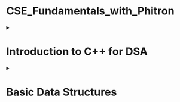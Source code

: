 # CSE_Fundamentals_with_Phitron

<details>
<summary>
  
# Introduction to C++ for DSA
</summary><blockquote>
  
<details>
<summary>
  
## 1-4 Setprecision in C++
</summary>
<p>Since a format specifier does not exist in C++, how can we set precision in a float value? For instance, If we want to shrink 2.568741 to 2.57, how can we do it?</p>
<h5>The method is as follows-</h5>
  
  ```c++
  float a;
  cin >> a;
  cout << fixed << setprecision(2) << a;
  ```
</details>
<details>
<summary>
  
## 1-6 min() and max() Built-in function in C++
</summary>
<p>In C++, the min() and max() functions can be used to find the minimum and maximum values between two or more variables. Here are two example usages:</p>
<h5>Between Two Numbers:</h5>
  
  ```c++
  int minimumValue = min(a, b);
  int maximumValue = max(a, b);
  ```
<h5>Among More Than Two Numbers:</h5>
  
  ```c++
  int minimumValue = min({a, b, c});
  int maximumValue = max({a, b, c});
  ```
 <p>Time Complexity - O(1)</p>
</details>
<details>
<summary>
  
## 1-7 swap() Built-in Function in C++
</summary>
<p>The swap() function in C++ is used to exchange the values of two variables.</p>
<h5>Syntax-</h5>
  
  ```c++
  swap(a, b);
  ```
</details>
<details>
<summary>
  
## 1-8 String Input and Output in C++
</summary>
<p>cin object reads input until the next whitespace character (e.g., space, tab, or newline). To read an entire line of input, we can use getline()</p>
<h5>Syntax 1-</h5>
  
  ```c++
  char S[100];
  cin.getline(S, 100);
  ```
<h5>Syntax 2-</h5>
  
  ```c++
  string S;
  getline(cin, S);
  ```
<p>It's important to note that getline() reads input until a newline character is encountered, but it discards the newline character itself. If we need to process the newline character, we can use <strong>cin.ignore()</strong> or handle it separately.</p>
<p>Here is a problem we often face</p>
<img src="https://i.ibb.co/wpmN14J/Capture.png" alt="problem picture" style="width:400px;height:321px;">
<p>The reason we're not getting the desired value for string <strong>B</strong> is that when we use the <strong>getline(cin, B)</strong> function after reading an integer <strong>A</strong> using <strong>cin >> A</strong>, there is a newline character <strong>(\n)</strong> left in the input stream. The <strong>getline()</strong> function reads until it encounters a newline character, so it immediately reads that leftover newline character and assigns an empty string to <strong>B</strong>.</p>
<p>To fix this issue, we can add an extra <strong>cin.ignore()</strong> statement before the <strong>getline()</strong> function to discard the newline character. Here's the modified code:</p>
  
  ```c++
  #include <iostream>
  using namespace std;

int main() {
int A;
cin >> A;
cout << A << endl;

    cin.ignore(); // Add this line to discard the newline character

    string B;
    getline(cin, B);
    cout << B << endl;

    return 0;

}

````
</details>
<details>
<summary>

## 2-3 Create Dynamic Array
</summary>
<p>To create a dynamic array in C++, we can use pointers and allocate memory on the heap using the new operator. Here's an example of creating a dynamic array:</p>

```c++
int* dynamicArray = new int[size];
````

<h5>To Delete an array:</h5>
  
  ```c++
  delete[] dynamicArray;
  ```
</details>
<details>
<summary>
  
## 2-6 Return Dynamic Array from Function
</summary>
<p>It's important to note that directly returning a static array from a function is not possible because the lifetime of a static array is limited to the scope in which it is defined. This means that when a function finishes its work, the static array, along with all the variables declared inside it, will be deleted from the stack memory.</p>
<p>If we want to return an array from a function, we must have to make a dynamic array. Moreover, the return type of the function will be a pointer (*).</p>
<h5>Syntax below:</h5>
  
  ```c++
  int *dynamicArrayFun()
    {
      int *ary = new int[5];
      for (int i = 0; i < 5; i++)
      {
        ary[i] = i;
      }
    }
    int main()
    {
      int *myArray = dynamicArrayFun();
      return 0;
    }
  ```
<h5>To Delete an array:</h5>
  
  ```c++
  delete[] myArray;
  ```
</details>
<details>
<summary>
  
## 3-5 Return Object from Function
</summary>
<p>Unlike returning an array, we don't need to make it dynamic. We can return an object from a function, even if it is a static object.</p>
<h3>Syntax for returning a static object:</h3>
  
  ```c++
  class MyClass
    {
    public:
      int val_1;
      int val_2;
      MyClass(int val_1, int val_2)
      {
        this->val_1 = val_1;
        this->val_2 = val_2;
      }
    };
    MyClass myFun()
    {
      MyClass obj(5, 10);
      return obj;
    }
 int main()
   {
     MyClass obj = myFun();
     cout << obj.val_1 << " " << obj.val_2;
     return 0;
   }
  ```
<h3>Syntax for returning a dynamic object:</h3>
<p>To return a dynamic object, we can apply two approach</p>
<h5>Syntax 1 (Similar to the dynamic array method):</h5>
  
  ```c++
 class MyClass
  {
   public:
    int val_1;
    int val_2;
    MyClass(int val_1, int val_2)
     {
      this->val_1 = val_1;
      this->val_2 = val_2;
     }
   };

MyClass *myFun()
{
MyClass *dynamicObj = new MyClass(50, 100);
return dynamicObj;
}

int main()
{
MyClass \*obj = myFun();
cout << obj->val_1 << " " << obj->val_2;
return 0;
}

````
<h5>Syntax 2:</h5>

```c++
class MyClass
{
public:
    int val_1;
    int val_2;
    MyClass(int val_1, int val_2)
    {
        this->val_1 = val_1;
        this->val_2 = val_2;
    }
};

MyClass myFun()
{
    MyClass *dynamicObj = new MyClass(50, 100);
    return *dynamicObj;
}

int main()
{
    MyClass obj = myFun();
    cout << obj.val_1 << " " << obj.val_2;
    return 0;
}
````

</details>

<details>
<summary>
  
## 3-7 Access Values of Dynamic Object
</summary>
<p>To access the values of a dynamic object in C++, we need to use the arrow operator (->) with the pointer to the object.</p>
<h5>Syntax:</h5>
  
  ```c++
  MyClass* dynamicObj = new MyClass(50, 100);
  cout << dynamicObj->val_1 << " " << dynamicObj->val_2;
  ```
<p>There is an alternative approach, first we can dereferenced using the * operator to obtain the underlying object. Then, we can use the dot operator (.) to access the members of the object.</p>
<h5>Syntax:</h5>
  
  ```c++
  MyClass* dynamicObj = new MyClass(50, 100);
  cout << (*dynamicObj).val_1 << " " << (*dynamicObj).val_2;
  ```
</details>
<details>
<summary>
  
## 3-8 sort() Function in C++

</summary>
<h5>Sorting Syntax for Array:</h5>
  
  ```c++
  sort(a, a + n);
  ```
<h5>Sorting Syntax for String:</h5>
  
  ```c++
  sort(s.begin(), s.end());
  ```
<p>The sort() function in C++ is used to sort elements in a given range. It has three parts - <strong>start_iterator</strong>, <strong>end_iterator</strong> and <strong>comparison_operator</strong>. Comparison_operator is an optional parameter to specify the custom comparison function or predicate. If not provided, the default < operator is used for sorting in ascending order.</p>
<p>Bear in mind, When we call <strong>sort(a, a+n)</strong>, the range to be sorted includes the elements from <strong>a</strong> (inclusive) up to <strong>a+n</strong> (exclusive). In other words, the <strong>sort()</strong> function sorts the elements before the end iterator <strong>a + n</strong>. If we call <strong>sort(a, a+5)</strong>, it will sort before <strong>a+5</strong></p>
<h5>Here is a picture for better understanding</h5>
<img src="https://i.ibb.co/9T2d7Rq/Capture.png" alt="Sort picture" style="width:500px;height:142px;">
<p><strong>Time complexity: </strong> Time complexity of <strong>sort()</strong> function is <strong>O(N log N)</strong>, which is better than <strong>selection sort</strong></p>
</details>
<details>
<summary>
  
## 5-1 String in C++
</summary>
<p>Source link: https://cplusplus.com/reference/string/string/</p>
<h5>Capacity:</h5>
  <ul>
    <li><strong>s.size()</strong> -> returns the size of the string.</li>
    <li><strong>s.max_size()</strong> -> returns the maximum size that string can hold.</li>
    <li><strong>s.capacity()</strong> -> returns current available capacity of the string.</li>
    <li><strong>s.clear()</strong> -> clear the string.</li>
    <li><strong>s.empty()</strong> -> return true/false if the string is empty.</li>
    <li><strong>s.resize(new_size, fill_char)</strong> -> change the size of the string.</li>
  </ul>
<h5>Element access:</h5>
  <ul>
    <li><strong>S[i]</strong> -> access the ith index of the string.</li>
    <li><strong>s.at(i)</strong> -> access the ith index of the string.</li>
    <li><strong>s.back()</strong> -> access the last element of the string.</li>
    <li><strong>s.front()</strong> -> access the first element of the string.</li>
  </ul>
 <h5>Modifiers:</h5>
  <ul>
    <li><strong>s+=</strong> -> append another string.</li>
    <li><strong>s.append("Hello")</strong> -> to append different strings to s. Each call to append() adds the specified string to the end of s</li>
    <li><strong>s.push_back("H")</strong> -> add character to the last of the string.</li>
    <li><strong>s.pop_back()</strong> -> remove the last character of the string.</li>
    <li><strong>s=</strong> -> assign string.</li>
    <li><strong>s.assign("Goodbye")</strong> -> assign string.</li>
    <li><strong>s.erase(5)</strong> -> erase characters from the string.</li>
    <li><strong>s.replace(6, 5, "C++")</strong> -> replace a portion of the string.</li>
    <li><strong>s.insert(6, "C++ ")</strong> -> insert a portion to a specific position.</li>
  </ul>
  <h5>Iterators:</h5>
  <ul>
    <li><strong>s.begin()</strong> -> pointer to the first element.</li>
    <li><strong>s.end()</strong> -> pointer to the next element after the last element of the string.</li>
</details>
<details>
<summary>
  
## 5-8 Stringstream in C++
</summary>
<p>Stringstream provides a convenient way to extract values from strings or concatenate values into a string.</p>
<h5>To extract values from strings:</h5>
  
  ```c++
    string sentence = "Hello world!";
    stringstream ss(sentence); // Create a stringstream object with the sentence string

    string word;
    while (ss >> word)
    {
        cout << word << endl; // Output each extracted word
    }

````
<h5>To concatenate values into a string:</h5>

```c++
  string word_1 = "Hello";
  string word_2 = "world!";

  stringstream ss;
  ss << word_1 << " " << word_2;
  string result = ss.str();
  cout << result << endl;
````

</details>
<details>
<summary>
  
## 6-3 Range Based For Loop in String
</summary>
<p>The range-based for loop is a convenient loop construct that simplifies iterating over elements in a container or range.</p>
<h5>Syntax:</h5>
  
  ```c++
    string myString = "Hello world";
    for (char c : myString)
    {
        cout << c << " ";
    }
  ```
</details>
<details>
<summary>
  
## 6-4 Reverse Word Printing using Stringstream
</summary>
<p>অনেক informative একটা ভিডিও I এটা নিয়ে পরে কাজ করবো I pass by value and pass by reference নিয়ে আরেকটা সেকশন করতে হবে I যেটা C তে মডিউল ১৫ তে দেখাইছিলো </p>
</details>
<details>
<summary>
  
## 6-6 This Keyword in C++
</summary>
<p>The keyword "this" is a pointer that refers to the current object instance within a member function of a class. It is an implicit parameter that allows us to access the object's members and distinguish them from local variables or parameters with the same name.</p>

```c++
   class MyClass
   {
    public:
      string name;
      int age;
      MyClass(string name, int age)
      {
        this->name = name;
        this->age = age;
      }
};
int main()
{
    MyClass myObj("Rohim", 15);
    return 0;
}
```

</details>
<details>
<summary>
  
## 7-5 Sort Array of Objects using sort() Function
</summary>
<p>The sort() function allows us to provide a custom comparison function to define the sorting order. The comparison function should be a binary predicate that takes two arguments and returns true if the first argument should be placed before the second argument in the sorted sequence.</p>
<h5>Example:</h5>

```c++
#include <bits/stdc++.h>
using namespace std;

class MyClass
{
public:
    string name;
    int age;
    MyClass(string name, int age)
    {
        this->name = name;
        this->age = age;
    }
};
bool comparison_function(MyClass a, MyClass b)
{
    // Sorting in descending order
    return a.age > b.age;
}
int main()
{
    MyClass person_1("Rohim", 15);
    MyClass person_2("Korim", 25);
    MyClass person_3("Hafiz", 50);
    MyClass person_4("Tabeeb", 12);
    vector<MyClass> ary = {person_1, person_2, person_3, person_4};

    sort(ary.begin(), ary.end(), comparison_function);

    for (MyClass person : ary)
    {
        cout << person.name << " " << person.age << endl;
    }
    return 0;
}
```

</details>

<details>
<summary>
  
## End
</summary>
<p>
</details>
  
</blockquote></details>

<details>
<summary>
  
# Basic Data Structures
</summary><blockquote>

<details>
<summary>
  
## 1-1 What is Time Complexity
</summary>
<p>Time complexity is defined as the amount of time taken by an algorithm to run. It measures the time taken to execute each statement of code in an algorithm</p>
<h5>Input limit of Time Complexity</h5>
<table>
  <tr>
    <th>Big O notation</th>
    <th>Known As</th>
    <th>Input size</th>
    <th>Example</th>
  </tr>
  <tr>
    <td>O(1)</td>
    <td>Constant Time Complexity</td>
    <td></td>
    <td></td>
  </tr>
   <tr>
    <td>O(log N)</td>
    <td>Logarithmic Time Complexity</td>
     <td>10<sup>18</sup></td>
     <td>Binary search, binary heaps, merge sort, and quicksort</td>
  </tr>
  <tr>
    <td>O($\sqrt{N}$)</td>
    <td>Square Root Time Complexity</td>
     <td>10<sup>14</sup></td>
    <td>Checking perfect square, Checking prime numbe</td>
  </tr>
  <tr>
    <td>O(N)</td>
    <td>Linear Time Complexity</td>
     <td>10<sup>7</sup></td>
    <td>Arrays, Linked Lists, Linear Search, Bubble Sort, Selection Sort, Counting Sort</td>
  </tr>
  <tr>
    <td>O(N log(N))</td>
    <td>Linearithmic Time Complexity</td>
     <td>10<sup>5</sup></td>
    <td>Merge Sort, QuickSort, Heap Sort</td>
  </tr>
  <tr>
    <td>O(N*N)</td>
    <td>Quadratic Time Complexity</td>
     <td>10<sup>3</sup></td>
    <td>Bubble Sort, Selection Sort, Insertion Sort</td>
  </tr>
</table>
</details>

<details>
<summary>
  
## 1-8 What is Space Complexity
</summary>
<p>The space Complexity of an algorithm is the total space taken by the algorithm with respect to the input size. Space complexity includes both Auxiliary space and space used by input. Auxiliary Space is the extra space or temporary space used by an algorithm.</p>

</details>

<details>
<summary>
  
## STL Vector
</summary>
<h4>1. Constructor</h4>
<table>
  <tr>
    <th>Name</th>
    <th>Details</th>
    <th>Time Complexity</th>
  </tr>
  <tr>
    <td>vector<'type'>v</td>
    <td>Construct a vector with 0 elements</td>
    <td>O(1)</td>
  </tr>
  <tr>
    <td>vector<'type'>v(N)</td>
    <td>Construct a vector with N elements and the value will be garbage</td>
    <td>O(N)</td>
  </tr>
  <tr>
    <td>vector<'type'>v(N,V)</td>
    <td>Construct a vector with N elements and the value will be V</td>
    <td>O(N)</td>
  </tr>
  <tr>
    <td>vector<'type'>v(v2)</td>
    <td>Construct a vector by copying another vector v2</td>
    <td>O(N)</td>
  </tr>
  <tr>
    <td>vector<'type'>v(A,A+N)</td>
    <td>Construct a vector by copying all elements from an array A of size N</td>
    <td>O(N)</td>
  </tr>
  <tr>
    <td>vector<<vector<'type'>> v(m, vector<'type'>(n))</td>
    <td>create a 2D vector with 'm' rows and 'n' columns, initialized with a default value for each element.</td>
    <td>O(N*N)</td>
  </tr>
</table>
<h4>2. Capacity</h4>
<table>
  <tr>
    <th>Name</th>
    <th>Details</th>
    <th>Time Complexity</th>
  </tr>
  <tr>
    <td>v.size()</td>
    <td>Returns the size of the vector</td>
    <td>O(1)</td>
  </tr>
  <tr>
    <td>v.max_size()</td>
    <td>Returns the maximum size that the vector can hold</td>
    <td>O(1)</td>
  </tr>
  <tr>
    <td>v.capacity()</td>
    <td>Returns the current available capacity of the vector</td>
    <td>O(1)</td>
  </tr>
  <tr>
    <td>v.clear()</td>
    <td>Clears the vector elements. Do not delete the memory, only clear the value.</td>
    <td>O(N)</td>
  </tr>
  <tr>
    <td>v.empty()</td>
    <td>Return true/false if the vector is empty or not.</td>
    <td>O(1)</td>
  </tr>
  <tr>
    <td>v.resize()</td>
    <td>Change the size of the vector</td>
    <td>O(K); where K is the difference between new size and current size</td>
  </tr>
</table>
<h4>3. Modifiers</h4>
<table>
  <tr>
    <th>Name</th>
    <th>Details</th>
    <th>Time Complexity</th>
  </tr>
  <tr>
    <td>v= or v.assign()</td>
    <td>Assign another vector</td>
    <td>O(N) if sizes are different, O(1) otherwise</td>
  </tr>
  <tr>
    <td>v.push_back()</td>
    <td>Add an element to the end</td>
    <td>O(1)</td>
  </tr>
  <tr>
    <td>v.pop_back()</td>
    <td>Remove the last element</td>
    <td>O(1)</td>
  </tr>
  <tr>
    <td>v.insert()</td>
    <td>Insert elements at a specific position</td>
    <td>O(N+K); where K is the number of elements to be inserted</td>
  </tr>
  <tr>
    <td>v.erase()</td>
    <td>Delete elements from a specific position</td>
    <td>O(N+K); where K is the number of elements to be deleted</td>
  </tr>
  <tr>
    <td>replace(v.begin(),v.end(),value,replace_value)</td>
    <td>Replace all the value with replace_value. Not under a vector</td>
    <td>O(N)</td>
  </tr>
  <tr>
    <td>find(v.begin(),v.end(),V)</td>
    <td>Find the value V. Not under a vector</td>
    <td>O(N)</td>
  </tr>
</table>
<h4>4. Element access</h4>
<table width=100>
<tbody width=100>
  <tr>
    <th>Name</th>
    <th>Details</th>
    <th>Time Complexity</th>
  </tr>
  <tr>
    <td>v[i]</td>
    <td>Access the ith element.</td>
    <td>O(1)</td>
  </tr>
 <tr>
    <td>v.at(i)</td>
    <td>Access the ith element.</td>
    <td>O(1)</td>
  </tr>
   <tr>
    <td>v.back()</td>
    <td>Access the last element</td>
    <td>O(1)</td>
  </tr>
   <tr>
    <td>v.front()</td>
    <td>Access the first element</td>
    <td>O(1)</td>
  </tr>
  <tbody>
</table>
<h4>5. Iterators</h4>
<table>
  <tr>
    <th>Name</th>
    <th>Details</th>
    <th>Time Complexity</th>
  </tr>
  <tr>
    <td>v.begin()</td>
    <td>Pointer to the first element.</td>
    <td>O(1)</td>
  </tr>
 <tr>
    <td>v.end()</td>
    <td>Pointer to the last element</td>
    <td>O(1)</td>
  </tr> 
</table>
</details>
<details>
<summary>
  
## 3-2 Idea of Prefix Sum Array
</summary>
<h5>What is Prefix Sum</h5>
<p>Prefix Sum, also known as Cumulative Sum, is a technique used in computer science and mathematics to efficiently calculate the running sum of elements in an array or sequence. The idea behind prefix sum is to precompute and store the cumulative sum of elements up to each index in the array.</p>

<img src = "https://github.com/MDAnwarHossen/CSE_Fundamentals_with_Phitron/blob/main/images/prefix_Sum.jpg">
<p>The idea is that, While traversing an array, update the element by adding it with its previous element. As a result, we would be able to get a summation from any index to any index.</p>
<p>For example, if we want to obtain the summation from index 1 to index 3 of the above picture, we would be able to get it easily.</p>

```c++
A[3] - A[1-1];
```

<h5>Corner case:</h5>
<p>If we want to obtain the summation from any index to the 0 index, we don't need to subtract A[0-1] because we can't go beyond 0.</p>
</details>
<details>
<summary>
  
## 3-5 Idea of Binary Search Algorithm
</summary>
<h5>What is Binary Search Algorithm?</h5>
<p>Binary Search is defined as a searching algorithm used in a sorted array by repeatedly dividing the search interval in half. The idea of binary search is to use the information that the array is sorted and reduce the time complexity to O(log N). </p>

<img src = "https://github.com/MDAnwarHossen/CSE_Fundamentals_with_Phitron/blob/main/images/binary-search.jpg">
<h5>In this algorithm</h5>

    + Divide the search space into two halves by finding the middle index “mid”.
    + Compare the middle element of the search space with the key.
    + If the key is found at middle element, the process is terminated.
    + If the key is not found at middle element, choose which half will be used as the next search space.

      + If the key is smaller than the middle element, then the left side is used for next search.
      + If the key is larger than the middle element, then the right side is used for next search.

    + This process is continued until the key is found or the total search space is exhausted.

</details>

<details>
<summary>
  
## 5-1 Why Linked List - I
</summary>
<h5>What is Linked List?</h5>
<p>Linked lists are linear data structures that hold data in individual objects called nodes. These nodes hold both the data and a reference to the next node in the list</p>

<img src = "https://github.com/MDAnwarHossen/CSE_Fundamentals_with_Phitron/blob/main/images/LLdrawio.png">
<h5>Why do we need linked lists?</h5>
<ul>
<li>Efficient Insertions and Deletions</li>
<li>Flexible Memory Allocation</li>
<li>Easy Merge and Split</li>
<li>Dynamic Size</li>
</ul>

</details>
<details>
<summary>
  
## Module 10: STL List and Cycle Detection
</summary>
<h5>1. Constructor</h5>
<table>
<tr>
  <th>Name</th>
  <th>Details</th>
  <th>Time Complexity</th>
</tr>
<tr>
  <td>list<'type'>myList</td>
  <td>Construct a list with 0 elements</td>
  <td>O(1)</td>
</tr>
<tr>
  <td>list<'type'>myList(N)</td>
  <td>Construct a list with N elements and the value will be garbage</td>
  <td>O(N)</td>
</tr>
<tr>
  <td>list<'type'>myList(N,V)</td>
  <td>Construct a list with N elements and the value will be V</td>
  <td>O(N)</td>
</tr>
<tr>
  <td>list<'type'>myList(list2)</td>
  <td>Construct a list by copying another list list2</td>
  <td>O(N)</td>
</tr>
<tr>
  <td>list<'type'>myList(A,A+N)</td>
  <td>Construct a list by copying all elements from an array A of size N</td>
  <td>O(N)</td>
</tr>
</table>
<h5>2. Capacity</h5>
<table>
<tr>
  <th>Name</th>
  <th>Details</th>
  <th>Time Complexity</th>
</tr>
<tr>
  <td>myList.size()</td>
  <td>Returns the size of the list</td>
  <td>O(1)</td>
</tr>
<tr>
  <td>myList.empty()</td>
  <td>Return true/false if the list is empty or not.</td>
  <td>O(1)</td>
</tr>
<tr>
  <td>myList.max_size()</td>
  <td>Returns the maximum size that the vector can hold</td>
  <td>O(1)</td>
</tr>
<tr>
  <td>myList.clear()</td>
  <td>Clears the list elements. Do not delete the memory, only clear the list.</td>
  <td>O(N)</td>
</tr>
<tr>
  <td>myList.resize(v)</td>
  <td>Change the size of the list</td>
  <td>O(v); where v is the difference between new size and current size.</td>
</tr>
</table>
<h5>3. Modifiers</h5>
<table>
<tr>
  <th>Name</th>
  <th>Details</th>
  <th>Time Complexity</th>
</tr>
<tr>
  <td>myList= or myList.assign(list2.begin(),list2.end())</td>
  <td>Assign another list.</td>
  <td>O(N)</td>
</tr>
<tr>
  <td>myList.push_back(val)</td>
  <td>Add an element to the tail</td>
  <td>O(1)</td>
</tr>
<tr>
  <td>myList.push_front(val)</td>
  <td>Add an element to the head.</td>
  <td>O(1)</td>
</tr>
<tr>
  <td>myList.pop_back()</td>
  <td>Delete the tail.</td>
  <td>O(1)</td>
</tr>
<tr>
  <td>myList.pop_front()</td>
  <td>Delete the head.</td>
  <td>O(1)</td>
</tr>
<tr>
  <td><img src = "https://github.com/MDAnwarHossen/CSE_Fundamentals_with_Phitron/blob/main/images/red.png">myList.insert(pos, val)
<a href="https://github.com/MDAnwarHossen/CSE_Fundamentals_with_Phitron/blob/main/codes/myList_insert.cpp" target="_blank"> See Code </a></td>

  <td>Insert elements at a specific position.</td>
  <td>O(N+K); where K is the number of elements to be inserted.</td>
</tr>
<tr>
  <td>myList.insert(pos,Num_of_ele_to_insert, val) <a href="https://github.com/MDAnwarHossen/CSE_Fundamentals_with_Phitron/blob/main/codes/myList_insert.cpp" target="_blank"> See Code </a></td>
  <td>Insert elements at a specific position.</td>
  <td>O(N+K); where K is the number of elements to be inserted.</td>
</tr>
<tr>
  <td>myList.erase(iterator_position)<a href="https://github.com/MDAnwarHossen/CSE_Fundamentals_with_Phitron/blob/main/codes/erase.cpp" target="_blank"> See Code </a></td>
  <td>Delete elements from a specific position.</td>
  <td>O(N+K); where K is the number of elements to be deleted.</td>
</tr>
<tr>
  <td>myList.erase(iterator_pos, iterator_pos) <a href="https://github.com/MDAnwarHossen/CSE_Fundamentals_with_Phitron/blob/main/codes/erase.cpp" target="_blank"> See Code </a></td>
  <td>Delete elements from a specific position.</td>
  <td>O(N+K); where K is the number of elements to be deleted.</td>
</tr>
<tr>
  <td>replace(myList.begin(),myList.end(),value,replace_value)</td>
  <td>Replace all the value with replace_value. Not under a list STL.</td>
  <td>O(N)</td>
</tr>
<tr>
  <td>find(myList.begin(),myList.end(),V)</td>
  <td>Find the value V. Not under a list STL.</td>
  <td>O(N)</td>
</tr>
</table>
<img src = "https://github.com/MDAnwarHossen/CSE_Fundamentals_with_Phitron/blob/main/images/red.png">
There are two methods to traverse to a specific position in a linked list.
<h5>Method 1</h5>

```c++
auto pos = myList.begin();  // create a iterator to beginning
advance(pos, 2);            //Go to that pos. Here pos 2. Means after 2 pos
myList.insert(pos, 5);      // inserts 5 at 3rd position
```

<h5>Method 2</h5>
<img src = "https://github.com/MDAnwarHossen/CSE_Fundamentals_with_Phitron/blob/main/images/Capture.PNG">
<h5>4. Operations</h5>
<table>
<tr>
  <th>Name</th>
  <th>Details</th>
  <th>Time Complexity</th>
</tr>
<tr>
  <td>myList.sort()</td>
  <td>Sort the list in ascending order.</td>
  <td>O(NlogN)</td>
</tr>
<tr>
  <td>myList.sort(greater<type>())</td>
  <td>Sort the list in descending order</td>
  <td>O(NlogN)</td>
</tr>
<tr>
  <td>myList.reverse()</td>
  <td>Reverse the list.</td>
  <td>O(N)</td>
</tr>
<tr>
  <td>myList.remove(V)</td>
  <td>Remove the value V from the list.</td>
  <td>O(N)</td>
</tr>
<tr>
  <td>myList.unique()</td>
  <td>Deletes the duplicate values from the list. You must sort the list first.</td>
  <td>O(N), with sort O(NlogN)</td>
</tr>
</table>
<h5>5. Element access</h5>
<table>
<tr>
  <th>Name</th>
  <th>Details</th>
  <th>Time Complexity</th>
</tr>
<tr>
<td>myList.back()</td>
<td>Access the tail element.</td>
<td>O(1)</td>
</tr>
<tr>
<td>myList.front()</td>
<td>Access the head element.</td>
<td>O(1)</td>
</tr>
<tr>
<td>next(myList.begin(),i)</td>
<td>Access the ith element</td>
<td>O(1)</td>
</tr>
</table>
<h5>6. Iterators</h5>
<table>
<tr>
  <th>Name</th>
  <th>Details</th>
  <th>Time Complexity</th>
</tr>
<tr>
<td>myList.begin()</td>
<td>Pointer to the first element.</td>
<td>O(1)</td>
</tr>
<tr>
<td>myList.end()</td>
<td>Pointer to the last element.</td>
<td>O(1)</td>
</tr>
</table>
</details>
<details>
<summary>
  
## 10-8 Detect Cycle in Singly Linked List
</summary>
<h5>Detect loop in a linked list using Floyd’s Cycle-Finding Algorithm</h5>
<p>This algorithm is used to find a loop in a linked list. It uses two pointers. Move one pointer(slow_p) by one and another pointer(fast_p) by two. The faster one is called the faster pointer(fast_p) and the other one is called the slow pointer(slow_p).</p>
<p>If these pointers meet at the same node then there is a loop. If pointers do not meet then the linked list doesn’t have a loop.</p>
<h5>Illustration:</h5>
<p>The below image shows how the detect loop function works in the code:</p>
<img src = "https://github.com/MDAnwarHossen/CSE_Fundamentals_with_Phitron/blob/main/images/Detect-loop-in-a-linked-list.png">
<h5>Here is the implementation of the above approach.</h5>
<a href="https://github.com/MDAnwarHossen/CSE_Fundamentals_with_Phitron/blob/main/codes/Linked_List_Cycle.cpp" target="_blank"> See Code </a>

</details>
<details>
<summary>
  
## 13-3 What is Stack
</summary>
<p>A "stack" is a data structure that operates on a last-in, first-out (LIFO) basis. It is a collection of elements where elements are added and removed from the same end, known as the "top" of the stack. The last element added to the stack will be the first one to be removed.</p>
<img src = "https://github.com/MDAnwarHossen/CSE_Fundamentals_with_Phitron/blob/main/images/Stack-Data-Structure.png">
<h5>The method functions associated with stack are:</h5>
<table>
<tr>
  <th>Function Name</th>
  <th>Details</th>
  <th>Time Complexity</th>
</tr>
<tr>
  <th>st.empty()</th>
  <th>Returns whether the stack is empty</th>
  <th>O(1)</th>
</tr>
<tr>
  <th>st.size()</th>
  <th>Returns the size of the stack</th>
  <th>O(1)</th>
</tr>
<tr>
  <th>st.top()</th>
  <th>Returns a reference to the top most element of the stack</th>
  <th>O(1)</th>
</tr>
<tr>
  <th>st.push(val)</th>
  <th>Adds the element ‘val’ at the top of the stack</th>
  <th>O(1)</th>
</tr>
<tr>
  <th>st.pop()</th>
  <th>Deletes the most recent entered element of the stack</th>
  <th>O(1)</th>
</tr>
</table>
</details>
<details>
<summary>
  
## What is Queue
</summary>
<p>A "queue" is a data structure that operates on a first-in, first-out (FIFO) basis. It is a collection of elements where elements are added at the rear (also called the "enqueue"(or Push) operation) and removed from the front (also called the "dequeue"(or Pop) operation).</p>
<img src = "https://github.com/MDAnwarHossen/CSE_Fundamentals_with_Phitron/blob/main/images/Queue-Data-structure1.png">
<h5>The method functions associated with queue are:</h5>
<table>
<tr>
  <th>Function Name</th>
  <th>Details</th>
  <th>Time Complexity</th>
</tr>
<tr>
  <th>q.empty()</th>
  <th>Returns whether the queue is empty. It return true if the queue is empty otherwise returns false.</th>
  <th>O(1)</th>
</tr>
<tr>
  <th>q.size()</th>
  <th>Returns the size of the queue.</th>
  <th>O(1)</th>
</tr>
<tr>
  <th>q.push(val)</th>
  <th>Adds the element ‘val’ at the end of the queue.</th>
  <th>O(1)</th>
</tr>
<tr>
  <th>q.pop() </th>
  <th>Deletes the first element of the queue.</th>
  <th>O(1)</th>
</tr>
<tr>
  <th>q.front() </th>
  <th>Returns a reference to the first element of the queue.</th>
  <th>O(1)</th>
</tr>
<tr>
  <th>q.back() </th>
  <th>Returns a reference to the last element of the queue.</th>
  <th>O(1)</th>
</tr>
<tr>
  <th>q.emplace() </th>
  <th>Insert a new element into the queue container, the new element is added to the end of the queue.</th>
  <th>O(1)</th>
</tr>
<tr>
  <th>q.swap() </th>
  <th>Exchange the contents of two queues but the queues must be of the same data type, although sizes may differ.</th>
  <th>O(1)</th>
</tr>
</table>
</details>
<details>
<summary>
  
## 17-3 Discussion about Binary Tree
</summary>
<p>A binary tree is a tree-type non-linear data structure with a maximum of two children for each parent. Every node in a binary tree has a left and right reference along with the data element. The node at the top of the hierarchy of a tree is called the root node.</p>
<img src = "https://github.com/MDAnwarHossen/CSE_Fundamentals_with_Phitron/blob/main/images/Binary_Tree.PNG">
<h5>Applications of Binary Tree:</h5>
<ul>
<li>Binary tree can be used in a searching algorithms such as 'Binary search' which can be used to quickly find an element in a sorted list.</li>
<li>Binary trees can be used to implement sorting algorithms, such as in heap sort which uses a binary heap to sort elements efficiently.</li>
<li>Binary trees can be used in machine learning algorithms or AI. They provide a decision-making process that is done through the binary tree structure.</li>
<li>There is a Syntax tree in a compiler which done through binary tree</li>
</ul>

</details>
<details>
<summary>
  
## 17-4 Create a Binary Tree
</summary>
<p>To create a Binary Tree we will use a breadth-first traversal (level-order traversal) instead of a recursive approach for insertion.</p>
<h5>If the inputs are already sorted as Binary search tree:</h5>
<a href="https://github.com/MDAnwarHossen/CSE_Fundamentals_with_Phitron/blob/main/codes/insertIntoBinaryTree.cpp" target="_blank"> See Code </a>
<h5>Convert sorted array/numbers to Binary search tree</h5>
<a href="https://github.com/MDAnwarHossen/CSE_Fundamentals_with_Phitron/blob/main/codes/convert_array_to_BST.cpp" target="_blank"> See Code </a>

</details>

<details>
<summary>
  
## Traversal of Binary Tree
</summary>
<h5>Pre Order Traversal of Binary Tree</h5>
<a href="https://github.com/MDAnwarHossen/CSE_Fundamentals_with_Phitron/blob/main/codes/Pre_Order_Traversal.cpp" target="_blank"> See Code </a>
<h5>Post Order Traversal of Binary Tree</h5>
<a href="https://github.com/MDAnwarHossen/CSE_Fundamentals_with_Phitron/blob/main/codes/Post_Order_Traversal.cpp" target="_blank"> See Code </a>
<h5>In Order Traversal of Binary Tree</h5>
<a href="https://github.com/MDAnwarHossen/CSE_Fundamentals_with_Phitron/blob/main/codes/in_Order_Traversal.cpp" target="_blank"> See Code </a>
<h5>Level Order Traversal of Binary Tree</h5>
<a href="https://github.com/MDAnwarHossen/CSE_Fundamentals_with_Phitron/blob/main/codes/insertIntoBinaryTree.cpp" target="_blank"> See Code </a>

</details>
<details>
<summary>
  
## 18-5 Count Number of Nodes in a Binary Tree
</summary>
<a href="https://github.com/MDAnwarHossen/CSE_Fundamentals_with_Phitron/blob/main/codes/Count_Number_of_Nodes_in_a_Binary_Tree.cpp" target="_blank"> See Code </a>
</details>
<details>
<summary>
  
## 18-6 Count Number of Leaf Nodes in a Binary Tree
</summary>
<a href="https://github.com/MDAnwarHossen/CSE_Fundamentals_with_Phitron/blob/main/codes/Count_Number_of_Leaf_Nodes_in_a_Binary_Tree.cpp" target="_blank"> See Code </a>
</details>
<details>
<summary>
  
## 18-7 Get the Maximum Height of a Binary Tree
</summary>
<a href="https://github.com/MDAnwarHossen/CSE_Fundamentals_with_Phitron/blob/main/codes/Get_the_Maximum_Height_of_a_Binary_Tree.cpp" target="_blank"> See Code </a>
</details>
<details>
<summary>
  
## 21-1 What is BST (Binary Search Tree)
</summary>
<p>A Binary Search Tree (BST) is a specialized form of a binary tree data structure that follows some order to arrange the elements. The properties that separate a binary search tree from a regular binary tree is- </p>
<ul>
<li>All nodes of left subtree are less than the root node</li>
<li>All nodes of right subtree are more than the root node</li>
</ul>
<img src = "https://github.com/MDAnwarHossen/CSE_Fundamentals_with_Phitron/blob/main/images/bst.jpeg">
<p>The binary tree on the right isn't a binary search tree because the right subtree of the node "3" contains a value smaller than it.</p>
<h5>If the inputs are already sorted as Binary search tree:</h5>
<a href="https://github.com/MDAnwarHossen/CSE_Fundamentals_with_Phitron/blob/main/codes/insertIntoBinaryTree.cpp" target="_blank"> See Code </a>
<h5>Convert sorted array/numbers to Binary search tree</h5>
<a href="https://github.com/MDAnwarHossen/CSE_Fundamentals_with_Phitron/blob/main/codes/convert_array_to_BST.cpp" target="_blank"> See Code </a>
</details>
<details>
<summary>
  
## 22-1 What is Complete Binary Tree

</summary>
<p>A complete binary tree is a special type of binary tree where all the levels of the tree are filled completely except the lowest level nodes which are filled from as left as possible. </p>
<img src = "https://github.com/MDAnwarHossen/CSE_Fundamentals_with_Phitron/blob/main/images/complete_binary_1.jpg">
<img src = "https://github.com/MDAnwarHossen/CSE_Fundamentals_with_Phitron/blob/main/images/complete_binary_2.jpg">

</details>

</blockquote></details>
</blockquote></details>

```

```
